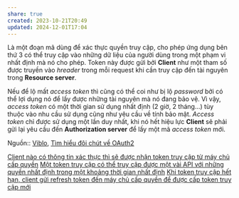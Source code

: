 ```yaml
---
share: true
created: 2023-10-21T20:49
updated: 2024-12-01T17:04
---
```

Là một đoạn mã dùng để xác thực quyền truy cập, cho phép ứng dụng bên thứ 3 có thể truy cập vào những dữ liệu của người dùng trong một phạm vi nhất định mà nó cho phép. Token này được gửi bởi **Client** như một tham số được truyền vào _hreader_ trong mỗi request khi cần truy cập đến tài nguyên trong **Resource server**.

Nếu để lộ mất _access token_ thì cũng có thể coi như bị lộ _password_ bởi có thể lợi dụng nó để lấy được những tài nguyên mà nó đang bảo vệ. Vì vậy, _access token_ có một thời gian sử dụng nhất định (2 giờ, 2 tháng...) tùy thuộc vào nhu cầu sử dụng cũng như yêu cầu về tính bảo mật. _Access token_ chỉ được sử dụng một lần duy nhất, khi nó hết hiệu lực **Client** sẽ phải gửi lại yêu cầu đến **Authorization server** để lấy một mã _access token_ mới.

Nguồn:: [Viblo](../../../../%CE%9E%20Ngu%E1%BB%93n%20v%C3%A0%20t%C3%A0i%20nguy%C3%AAn%20h%E1%BB%97%20tr%E1%BB%A3/%CE%9E%20Ngu%E1%BB%93n/Viblo.md), [Tìm hiểu đôi chút về OAuth2](https://viblo.asia/p/tim-hieu-doi-chut-ve-oauth2-eW65GvMLlDO)

[Client nào có thông tin xác thực thì sẽ được nhận token truy cập từ máy chủ cấp quyền](./Client%20n%C3%A0o%20c%C3%B3%20th%C3%B4ng%20tin%20x%C3%A1c%20th%E1%BB%B1c%20th%C3%AC%20s%E1%BA%BD%20%C4%91%C6%B0%E1%BB%A3c%20nh%E1%BA%ADn%20token%20truy%20c%E1%BA%ADp%20t%E1%BB%AB%20m%C3%A1y%20ch%E1%BB%A7%20c%E1%BA%A5p%20quy%E1%BB%81n.md) 
[Một token truy cập có thể truy cập được một vài API với những quyền nhất định trong một khoảng thời gian nhất định](./M%E1%BB%99t%20token%20truy%20c%E1%BA%ADp%20c%C3%B3%20th%E1%BB%83%20truy%20c%E1%BA%ADp%20%C4%91%C6%B0%E1%BB%A3c%20m%E1%BB%99t%20v%C3%A0i%20API%20v%E1%BB%9Bi%20nh%E1%BB%AFng%20quy%E1%BB%81n%20nh%E1%BA%A5t%20%C4%91%E1%BB%8Bnh%20trong%20m%E1%BB%99t%20kho%E1%BA%A3ng%20th%E1%BB%9Di%20gian%20nh%E1%BA%A5t%20%C4%91%E1%BB%8Bnh.md)
[Khi token truy cập hết hạn, client gửi refresh token đến máy chủ cấp quyền để được cấp token truy cập mới](./Khi%20token%20truy%20c%E1%BA%ADp%20h%E1%BA%BFt%20h%E1%BA%A1n,%20client%20g%E1%BB%ADi%20refresh%20token%20%C4%91%E1%BA%BFn%20m%C3%A1y%20ch%E1%BB%A7%20c%E1%BA%A5p%20quy%E1%BB%81n%20%C4%91%E1%BB%83%20%C4%91%C6%B0%E1%BB%A3c%20c%E1%BA%A5p%20token%20truy%20c%E1%BA%ADp%20m%E1%BB%9Bi.md) 
